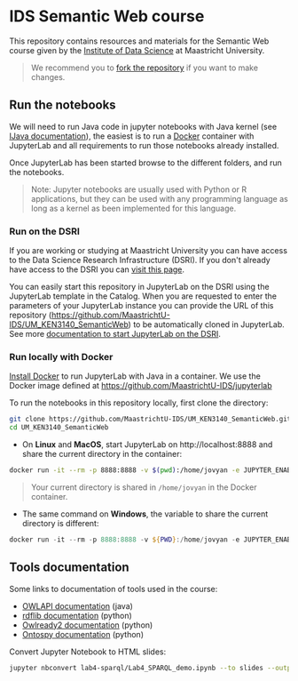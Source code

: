 # IDS Semantic Web course

This repository contains resources and materials for the Semantic Web course given by the [Institute of Data Science](https://maastrichtuniversity.nl/ids) at Maastricht University.

> We recommend you to [fork the repository](https://github.com/MaastrichtU-IDS/UM_KEN3140_SemanticWeb/fork) if you want to make changes.

## Run the notebooks

We will need to run Java code in jupyter notebooks with Java kernel (see [IJava documentation](https://github.com/SpencerPark/IJava)), the easiest is to run a [Docker](https://docs.docker.com/get-docker) container with JupyterLab and all requirements to run those notebooks already installed.

Once JupyterLab has been started browse to the different folders, and run the notebooks.

> Note: Jupyter notebooks are usually used with Python or R applications, but they can be used with any programming language as long as a kernel as been implemented for this language.

### Run on the DSRI

If you are working or studying at Maastricht University you can have access to the Data Science Research Infrastructure (DSRI). If you don't already have access to the DSRI you can [visit this page](https://maastrichtu-ids.github.io/dsri-documentation/docs/access-dsri).

You can easily start this repository in JupyterLab on the DSRI using the JupyterLab template in the Catalog. When you are requested to enter the parameters of your JupyterLab instance you can provide the URL of this repository (https://github.com/MaastrichtU-IDS/UM_KEN3140_SemanticWeb) to be automatically cloned in JupyterLab. See more [documentation to start JupyterLab on the DSRI](https://maastrichtu-ids.github.io/dsri-documentation/docs/deploy-jupyter).

### Run locally with Docker

[Install Docker](https://docs.docker.com/get-docker/) to run JupyterLab with Java in a container. We use the Docker image defined at https://github.com/MaastrichtU-IDS/jupyterlab

To run the notebooks in this repository locally, first clone the directory:

```bash
git clone https://github.com/MaastrichtU-IDS/UM_KEN3140_SemanticWeb.git
cd UM_KEN3140_SemanticWeb
```

* On **Linux** and **MacOS**, start JupyterLab on http://localhost:8888 and share the current directory in the container:

```bash
docker run -it --rm -p 8888:8888 -v $(pwd):/home/jovyan -e JUPYTER_ENABLE_LAB=yes -e JUPYTER_TOKEN=YOURPASSWORD ghcr.io/maastrichtu-ids/jupyterlab:latest
```

> Your current directory is shared in `/home/jovyan` in the Docker container.

* The same command on **Windows**, the variable to share the current directory is different:

```powershell
docker run -it --rm -p 8888:8888 -v ${PWD}:/home/jovyan -e JUPYTER_ENABLE_LAB=yes -e JUPYTER_TOKEN=YOURPASSWORD ghcr.io/maastrichtu-ids/jupyterlab:latest
```

## Tools documentation

Some links to documentation of tools used in the course:

* [OWLAPI documentation](https://github.com/owlcs/owlapi/wiki/Documentation) (java)
* [rdflib documentation](https://rdflib.readthedocs.io/en/stable/) (python)
* [Owlready2 documentation](https://owlready2.readthedocs.io/en/latest/) (python)
* [Ontospy documentation](http://lambdamusic.github.io/Ontospy) (python)

Convert Jupyter Notebook to HTML slides:

```bash
jupyter nbconvert lab4-sparql/Lab4_SPARQL_demo.ipynb --to slides --output-dir docs
```

